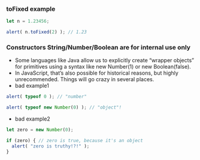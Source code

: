 ### toFixed example
```javascript
let n = 1.23456;

alert( n.toFixed(2) ); // 1.23
```

### Constructors String/Number/Boolean are for internal use only
- Some languages like Java allow us to explicitly create “wrapper objects” for primitives using a syntax like new Number(1) or new Boolean(false).
- In JavaScript, that’s also possible for historical reasons, but highly unrecommended. Things will go crazy in several places.
- bad example1
```javascript
alert( typeof 0 ); // "number"

alert( typeof new Number(0) ); // "object"!
```
- bad example2
```javascript
let zero = new Number(0);

if (zero) { // zero is true, because it's an object
  alert( "zero is truthy!?!" );
}
```
